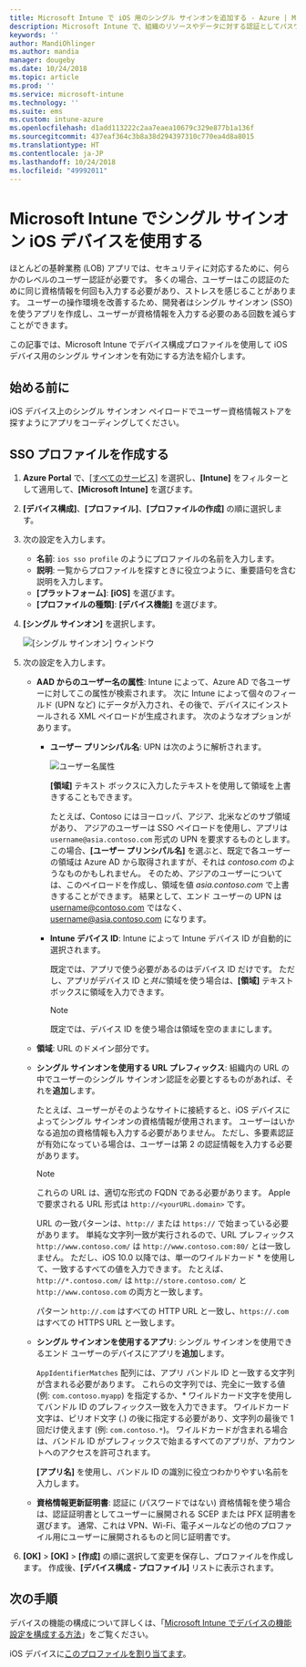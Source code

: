 ```yaml
---
title: Microsoft Intune で iOS 用のシングル サインオンを追加する - Azure | Microsoft Docs
description: Microsoft Intune で、組織のリソースやデータに対する認証としてパスワードではなくシングル サインオン (SSO) を使用するように iOS デバイスを作成、構成、許可、または有効化します。 SSO を使用するには、ユーザーとデバイスを認証する目的でデバイス構成プロファイルを作成し、UPN、デバイス ID、アプリ、証明書を入力します。
keywords: ''
author: MandiOhlinger
ms.author: mandia
manager: dougeby
ms.date: 10/24/2018
ms.topic: article
ms.prod: ''
ms.service: microsoft-intune
ms.technology: ''
ms.suite: ems
ms.custom: intune-azure
ms.openlocfilehash: d1add113222c2aa7eaea10679c329e877b1a136f
ms.sourcegitcommit: 437eaf364c3b8a38d294397310c770ea4d8a8015
ms.translationtype: HT
ms.contentlocale: ja-JP
ms.lasthandoff: 10/24/2018
ms.locfileid: "49992011"
---
```

# <a name="use-single-sign-on-ios-device-in-microsoft-intune"></a>Microsoft Intune でシングル サインオン iOS デバイスを使用する

ほとんどの基幹業務 (LOB) アプリでは、セキュリティに対応するために、何らかのレベルのユーザー認証が必要です。 多くの場合、ユーザーはこの認証のために同じ資格情報を何回も入力する必要があり、ストレスを感じることがあります。 ユーザーの操作環境を改善するため、開発者はシングル サインオン (SSO) を使うアプリを作成し、ユーザーが資格情報を入力する必要のある回数を減らすことができます。

この記事では、Microsoft Intune でデバイス構成プロファイルを使用して iOS デバイス用のシングル サインオンを有効にする方法を紹介します。

## <a name="before-you-begin"></a>始める前に

iOS デバイス上のシングル サインオン ペイロードでユーザー資格情報ストアを探すようにアプリをコーディングしてください。

## <a name="create-the-sso-profile"></a>SSO プロファイルを作成する

1. **Azure Portal** で、[[すべてのサービス]](https://portal.azure.com) を選択し、**[Intune]** をフィルターとして適用して、**[Microsoft Intune]** を選びます。
2. **[デバイス構成]**、**[プロファイル]**、**[プロファイルの作成]** の順に選択します。
3. 次の設定を入力します。

    - **名前**: `ios sso profile` のようにプロファイルの名前を入力します。
    - **説明**: 一覧からプロファイルを探すときに役立つように、重要語句を含む説明を入力します。
    - **[プラットフォーム]**: **[iOS]** を選びます。
    - **[プロファイルの種類]**: **[デバイス機能]** を選びます。

4. **[シングル サインオン]** を選択します。

    ![[シングル サインオン] ウィンドウ](./media/sso-blade.png)

5. 次の設定を入力します。 

    - **AAD からのユーザー名の属性**: Intune によって、Azure AD で各ユーザーに対してこの属性が検索されます。 次に Intune によって個々のフィールド (UPN など) にデータが入力され、その後で、デバイスにインストールされる XML ペイロードが生成されます。 次のようなオプションがあります。
    
        - **ユーザー プリンシパル名**: UPN は次のように解析されます。

            ![ユーザー名属性](media/User-name-attribute.png)

            **[領域]** テキスト ボックスに入力したテキストを使用して領域を上書きすることもできます。

            たとえば、Contoso にはヨーロッパ、アジア、北米などのサブ領域があり、 アジアのユーザーは SSO ペイロードを使用し、アプリは `username@asia.contoso.com` 形式の UPN を要求するものとします。 この場合、**[ユーザー プリンシパル名]** を選ぶと、既定で各ユーザーの領域は Azure AD から取得されますが、それは *contoso.com* のようなものかもしれません。 そのため、アジアのユーザーについては、このペイロードを作成し、領域を値 *asia.contoso.com* で上書きすることができます。 結果として、エンド ユーザーの UPN は username@contoso.com ではなく、username@asia.contoso.com になります。

        - **Intune デバイス ID**: Intune によって Intune デバイス ID が自動的に選択されます。 

            既定では、アプリで使う必要があるのはデバイス ID だけです。 ただし、アプリがデバイス ID と*共に*領域を使う場合は、**[領域]** テキスト ボックスに領域を入力できます。

            > [!NOTE]
            > 既定では、デバイス ID を使う場合は領域を空のままにします。

    - **領域**: URL のドメイン部分です。
    
    - **シングル サインオンを使用する URL プレフィックス**: 組織内の URL の中でユーザーのシングル サインオン認証を必要とするものがあれば、それを**追加**します。 

        たとえば、ユーザーがそのようなサイトに接続すると、iOS デバイスによってシングル サインオンの資格情報が使用されます。 ユーザーはいかなる追加の資格情報も入力する必要がありません。 ただし、多要素認証が有効になっている場合は、ユーザーは第 2 の認証情報を入力する必要があります。

        > [!NOTE]
        > これらの URL は、適切な形式の FQDN である必要があります。 Apple で要求される URL 形式は `http://<yourURL.domain>` です。

        URL の一致パターンは、`http://` または `https://` で始まっている必要があります。 単純な文字列一致が実行されるので、URL プレフィックス `http://www.contoso.com/` は `http://www.contoso.com:80/` とは一致しません。 ただし、iOS 10.0 以降では、単一のワイルドカード \* を使用して、一致するすべての値を入力できます。 たとえば、`http://*.contoso.com/` は `http://store.contoso.com/` と `http://www.contoso.com` の両方と一致します。

        パターン `http://.com` はすべての HTTP URL と一致し、`https://.com` はすべての HTTPS URL と一致します。
    
    - **シングル サインオンを使用するアプリ**: シングル サインオンを使用できるエンド ユーザーのデバイスにアプリを**追加**します。 

        `AppIdentifierMatches` 配列には、アプリ バンドル ID と一致する文字列が含まれる必要があります。 これらの文字列では、完全に一致する値 (例: `com.contoso.myapp`) を指定するか、\* ワイルドカード文字を使用してバンドル ID のプレフィックス一致を入力できます。 ワイルドカード文字は、ピリオド文字 (.) の後に指定する必要があり、文字列の最後で 1 回だけ使えます (例: `com.contoso.*`)。 ワイルドカードが含まれる場合は、バンドル ID がプレフィックスで始まるすべてのアプリが、アカウントへのアクセスを許可されます。

        **[アプリ名]** を使用し、バンドル ID の識別に役立つわかりやすい名前を入力します。
    
    - **資格情報更新証明書**: 認証に (パスワードではない) 資格情報を使う場合は、認証証明書としてユーザーに展開される SCEP または PFX 証明書を選びます。 通常、これは VPN、Wi-Fi、電子メールなどの他のプロファイル用にユーザーに展開されるものと同じ証明書です。

6. **[OK]** > **[OK]** > **[作成]** の順に選択して変更を保存し、プロファイルを作成します。 作成後、**[デバイス構成 - プロファイル]** リストに表示されます。 

## <a name="next-steps"></a>次の手順

デバイスの機能の構成について詳しくは、「[Microsoft Intune でデバイスの機能設定を構成する方法](device-features-configure.md)」をご覧ください。

iOS デバイスに[このプロファイルを割り当てます](device-profile-assign.md)。

